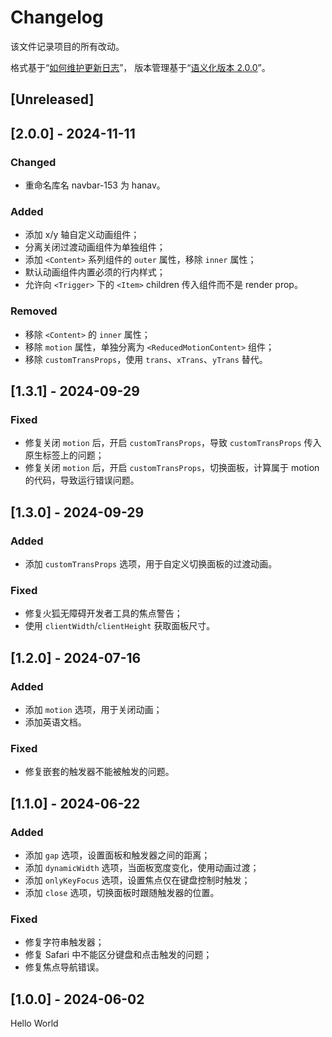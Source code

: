 # Changelog

该文件记录项目的所有改动。

格式基于“[如何维护更新日志](https://keepachangelog.com/zh-CN/1.0.0/)”，
版本管理基于“[语义化版本 2.0.0](https://semver.org/lang/zh-CN/)”。

## [Unreleased]

## [2.0.0] - 2024-11-11

### Changed

- 重命名库名 navbar-153 为 hanav。

### Added

- 添加 x/y 轴自定义动画组件；
- 分离关闭过渡动画组件为单独组件；
- 添加 `<Content>` 系列组件的 `outer` 属性，移除 `inner` 属性；
- 默认动画组件内置必须的行内样式；
- 允许向 `<Trigger>` 下的 `<Item>` children 传入组件而不是 render prop。

### Removed

- 移除 `<Content>` 的 `inner` 属性；
- 移除 `motion` 属性，单独分离为 `<ReducedMotionContent>` 组件；
- 移除 `customTransProps`，使用 `trans`、`xTrans`、`yTrans` 替代。

## [1.3.1] - 2024-09-29

### Fixed

- 修复关闭 `motion` 后，开启 `customTransProps`，导致 `customTransProps` 传入原生标签上的问题；
- 修复关闭 `motion` 后，开启 `customTransProps`，切换面板，计算属于 motion 的代码，导致运行错误问题。

## [1.3.0] - 2024-09-29

### Added

- 添加 `customTransProps` 选项，用于自定义切换面板的过渡动画。

### Fixed

- 修复火狐无障碍开发者工具的焦点警告；
- 使用 `clientWidth`/`clientHeight` 获取面板尺寸。

## [1.2.0] - 2024-07-16

### Added

- 添加 `motion` 选项，用于关闭动画；
- 添加英语文档。

### Fixed

- 修复嵌套的触发器不能被触发的问题。

## [1.1.0] - 2024-06-22

### Added

- 添加 `gap` 选项，设置面板和触发器之间的距离；
- 添加 `dynamicWidth` 选项，当面板宽度变化，使用动画过渡；
- 添加 `onlyKeyFocus` 选项，设置焦点仅在键盘控制时触发；
- 添加 `close` 选项，切换面板时跟随触发器的位置。

### Fixed

- 修复字符串触发器；
- 修复 Safari 中不能区分键盘和点击触发的问题；
- 修复焦点导航错误。

## [1.0.0] - 2024-06-02

Hello World